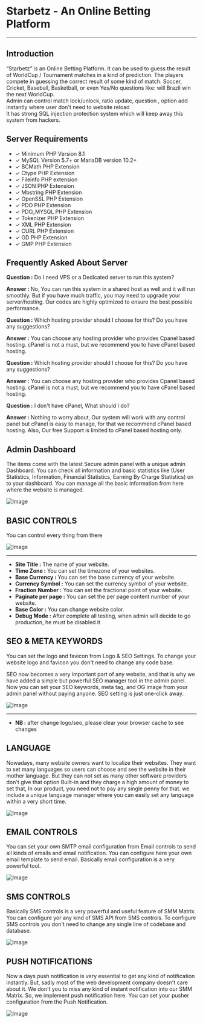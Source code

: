 Starbetz - An Online Betting Platform
=====================================

* * *

Introduction
------------

“Starbetz” is an Online Betting Platform. It can be used to guess the result of WorldCup / Tournament matches in a kind of prediction. The players compete in guessing the correct result of some kind of match. Soccer, Cricket, Baseball, Basketball, or even Yes/No questions like: will Brazil win the next WorldCup.  
Admin can control match lock/unlock, ratio update, question , option add instantly where user don't need to website reload  
It has strong SQL injection protection system which will keep away this system from hackers.

Server Requirements
-------------------

*   ✓ Minimum PHP Version 8.1
*   ✓ MySQL Version 5.7+ or MariaDB version 10.2+
*   ✓ BCMath PHP Extension
*   ✓ Ctype PHP Extension
*   ✓ Fileinfo PHP extension
*   ✓ JSON PHP Extension
*   ✓ Mbstring PHP Extension
*   ✓ OpenSSL PHP Extension
*   ✓ PDO PHP Extension
*   ✓ PDO\_MYSQL PHP Extension
*   ✓ Tokenizer PHP Extension
*   ✓ XML PHP Extension
*   ✓ CURL PHP Extension
*   ✓ GD PHP Extension
*   ✓ GMP PHP Extension

Frequently Asked About Server
-----------------------------

**Question :** Do I need VPS or a Dedicated server to run this system?

**Answer :** No, You can run this system in a shared host as well and it will run smoothly. But if you have much traffic, you may need to upgrade your server/hosting. Our codes are highly optimized to ensure the best possible performance.

**Question :** Which hosting provider should I choose for this? Do you have any suggestions?

**Answer :** You can choose any hosting provider who provides Cpanel based hosting. cPanel is not a must, but we recommend you to have cPanel based hosting.

**Question :** Which hosting provider should I choose for this? Do you have any suggestions?

**Answer :** You can choose any hosting provider who provides Cpanel based hosting. cPanel is not a must, but we recommend you to have cPanel based hosting.

**Question :** I don't have cPanel, What should I do?

**Answer :** Nothing to worry about, Our system will work with any control panel but cPanel is easy to manage, for that we recommend cPanel based hosting. Also, Our free Support is limited to cPanel based hosting only.

Admin Dashboard
---------------

The items come with the latest Secure admin panel with a unique admin Dashboard. You can check all information and basic statistics like (User Statistics, Information, Financial Statistics, Earning By Charge Statistics) on to your dashboard. You can manage all the basic information from here where the website is managed.

![Image](https://github.com/user-attachments/assets/46119d04-2e9b-487f-87d1-fd454f51960e)

BASIC CONTROLS
--------------

You can control every thing from there

![Image](https://github.com/user-attachments/assets/23ffd8a7-3187-428b-a7e6-ae3f364f57f6)  

* * *

*   **Site Title :** The name of your website.
*   **Time Zone :** You can set the timezone of your websites.
*   **Base Currency :** You can set the base currency of your website.
*   **Currency Symbol :** You can set the currency symbol of your website.
*   **Fraction Number :** You can set the fractional point of your website.
*   **Paginate per page :** You can set the per page content number of your website.
*   **Base Color :** You can change website color.
*   **Debug Mode :** After complete all testing, when admin will decide to go production, he must be disabled it

SEO & META KEYWORDS
-------------------

You can set the logo and favicon from Logo & SEO Settings. To change your website logo and favicon you don't need to change any code base.

SEO now becomes a very important part of any website, and that is why we have added a simple but powerful SEO manager tool in the admin panel. Now you can set your SEO keywords, meta tag, and OG image from your admin panel without paying anyone. SEO setting is just one-click away.

![Image](https://github.com/user-attachments/assets/f4c354a6-ab32-4b4b-9f4a-be6e60dbcef1)

* * *

*   **NB :** after change logo/seo, please clear your browser cache to see changes

LANGUAGE
--------

Nowadays, many website owners want to localize their websites. They want to set many languages so users can choose and see the website in their mother language. But they can not set as many other software providers don't give that option Built-in and they charge a high amount of money to set that, In our product, you need not to pay any single penny for that. we include a unique language manager where you can easily set any language within a very short time.

![Image](https://github.com/user-attachments/assets/492cc530-f05e-4e74-a599-96d2144731dd)

EMAIL CONTROLS
--------------

You can set your own SMTP email configuration from Email controls to send all kinds of emails and email notification. You can configure here your own email template to send email. Basically email configuration is a very powerful tool.

![Image](https://github.com/user-attachments/assets/ef260122-a601-4330-8909-eec61ca8edaf)

SMS CONTROLS
------------

Basically SMS controls is a very powerful and useful feature of SMM Matrix. You can configure yor any kind of SMS API from SMS controls. To configure SMS controls you don't need to change any single line of codebase and database.

![Image](https://github.com/user-attachments/assets/4803c698-da89-40f2-a722-61c3bb61a3d7)

PUSH NOTIFICATIONS
------------------

Now a days push notification is very essential to get any kind of notification instantly. But, sadly most of the web development company doesn't care about it. We don't you to miss any kind of instant notification into our SMM Matrix. So, we implement push notification here. You can set your pusher configuration from the Push Notification.

![Image](https://github.com/user-attachments/assets/56095a53-27a9-4411-aa06-4b933ce621b9)
